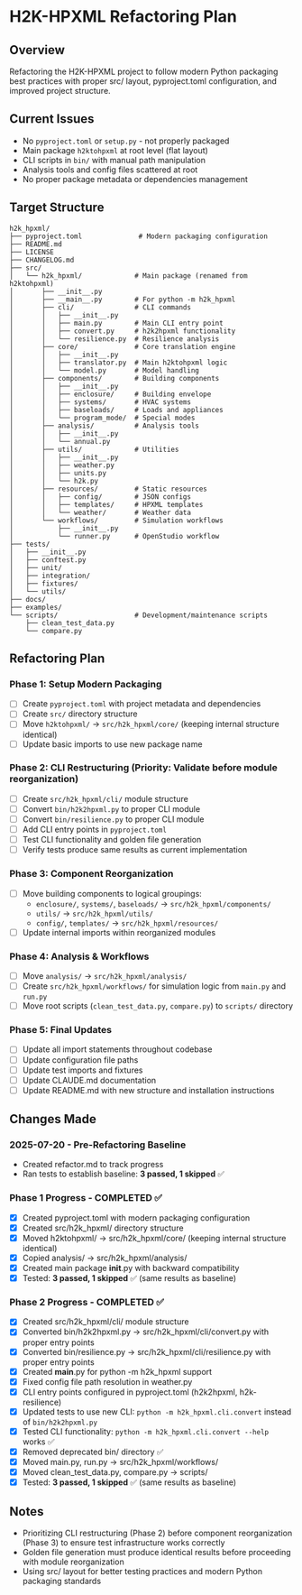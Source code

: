 # H2K-HPXML Refactoring Plan

## Overview
Refactoring the H2K-HPXML project to follow modern Python packaging best practices with proper src/ layout, pyproject.toml configuration, and improved project structure.

## Current Issues
- No `pyproject.toml` or `setup.py` - not properly packaged
- Main package `h2ktohpxml` at root level (flat layout)
- CLI scripts in `bin/` with manual path manipulation
- Analysis tools and config files scattered at root
- No proper package metadata or dependencies management

## Target Structure
```
h2k_hpxml/
├── pyproject.toml              # Modern packaging configuration
├── README.md
├── LICENSE
├── CHANGELOG.md
├── src/
│   └── h2k_hpxml/             # Main package (renamed from h2ktohpxml)
│       ├── __init__.py
│       ├── __main__.py        # For python -m h2k_hpxml
│       ├── cli/               # CLI commands
│       │   ├── __init__.py
│       │   ├── main.py        # Main CLI entry point
│       │   ├── convert.py     # h2k2hpxml functionality  
│       │   └── resilience.py  # Resilience analysis
│       ├── core/              # Core translation engine
│       │   ├── __init__.py
│       │   ├── translator.py  # Main h2ktohpxml logic
│       │   └── model.py       # Model handling
│       ├── components/        # Building components
│       │   ├── __init__.py
│       │   ├── enclosure/     # Building envelope
│       │   ├── systems/       # HVAC systems
│       │   ├── baseloads/     # Loads and appliances
│       │   └── program_mode/  # Special modes
│       ├── analysis/          # Analysis tools
│       │   ├── __init__.py
│       │   └── annual.py
│       ├── utils/             # Utilities
│       │   ├── __init__.py
│       │   ├── weather.py
│       │   ├── units.py
│       │   └── h2k.py
│       ├── resources/         # Static resources
│       │   ├── config/        # JSON configs
│       │   ├── templates/     # HPXML templates
│       │   └── weather/       # Weather data
│       └── workflows/         # Simulation workflows
│           ├── __init__.py
│           └── runner.py      # OpenStudio workflow
├── tests/
│   ├── __init__.py
│   ├── conftest.py
│   ├── unit/
│   ├── integration/
│   ├── fixtures/
│   └── utils/
├── docs/
├── examples/
└── scripts/                   # Development/maintenance scripts
    ├── clean_test_data.py
    └── compare.py
```

## Refactoring Plan

### Phase 1: Setup Modern Packaging
- [ ] Create `pyproject.toml` with project metadata and dependencies
- [ ] Create `src/` directory structure
- [ ] Move `h2ktohpxml/` → `src/h2k_hpxml/core/` (keeping internal structure identical)
- [ ] Update basic imports to use new package name

### Phase 2: CLI Restructuring (Priority: Validate before module reorganization)
- [ ] Create `src/h2k_hpxml/cli/` module structure
- [ ] Convert `bin/h2k2hpxml.py` to proper CLI module
- [ ] Convert `bin/resilience.py` to proper CLI module  
- [ ] Add CLI entry points in `pyproject.toml`
- [ ] Test CLI functionality and golden file generation
- [ ] Verify tests produce same results as current implementation

### Phase 3: Component Reorganization
- [ ] Move building components to logical groupings:
  - `enclosure/`, `systems/`, `baseloads/` → `src/h2k_hpxml/components/`
  - `utils/` → `src/h2k_hpxml/utils/`
  - `config/`, `templates/` → `src/h2k_hpxml/resources/`
- [ ] Update internal imports within reorganized modules

### Phase 4: Analysis & Workflows
- [ ] Move `analysis/` → `src/h2k_hpxml/analysis/`
- [ ] Create `src/h2k_hpxml/workflows/` for simulation logic from `main.py` and `run.py`
- [ ] Move root scripts (`clean_test_data.py`, `compare.py`) to `scripts/` directory

### Phase 5: Final Updates
- [ ] Update all import statements throughout codebase
- [ ] Update configuration file paths
- [ ] Update test imports and fixtures
- [ ] Update CLAUDE.md documentation
- [ ] Update README.md with new structure and installation instructions

## Changes Made

### 2025-07-20 - Pre-Refactoring Baseline
- Created refactor.md to track progress
- Ran tests to establish baseline: **3 passed, 1 skipped** ✅

### Phase 1 Progress - COMPLETED ✅
- [x] Created pyproject.toml with modern packaging configuration
- [x] Created src/h2k_hpxml/ directory structure  
- [x] Moved h2ktohpxml/ → src/h2k_hpxml/core/ (keeping internal structure identical)
- [x] Copied analysis/ → src/h2k_hpxml/analysis/
- [x] Created main package __init__.py with backward compatibility
- [x] Tested: **3 passed, 1 skipped** ✅ (same results as baseline)

### Phase 2 Progress - COMPLETED ✅
- [x] Created src/h2k_hpxml/cli/ module structure
- [x] Converted bin/h2k2hpxml.py → src/h2k_hpxml/cli/convert.py with proper entry points
- [x] Converted bin/resilience.py → src/h2k_hpxml/cli/resilience.py with proper entry points
- [x] Created __main__.py for python -m h2k_hpxml support
- [x] Fixed config file path resolution in weather.py
- [x] CLI entry points configured in pyproject.toml (h2k2hpxml, h2k-resilience)
- [x] Updated tests to use new CLI: `python -m h2k_hpxml.cli.convert` instead of `bin/h2k2hpxml.py`
- [x] Tested CLI functionality: `python -m h2k_hpxml.cli.convert --help` works ✅
- [x] Removed deprecated bin/ directory ✅
- [x] Moved main.py, run.py → src/h2k_hpxml/workflows/
- [x] Moved clean_test_data.py, compare.py → scripts/
- [x] Tested: **3 passed, 1 skipped** ✅ (same results as baseline)

## Notes
- Prioritizing CLI restructuring (Phase 2) before component reorganization (Phase 3) to ensure test infrastructure works correctly
- Golden file generation must produce identical results before proceeding with module reorganization
- Using src/ layout for better testing practices and modern Python packaging standards